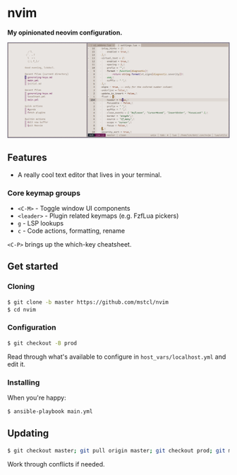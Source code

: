 # nvim

**My opinionated neovim configuration.**

![preview](pics/preview.png)

## Features

- A really cool text editor that lives in your terminal.

### Core keymap groups

- `<C-M>` - Toggle window UI components
- `<leader>` - Plugin related keymaps (e.g. FzfLua pickers)
- `g` - LSP lookups
- `c` - Code actions, formatting, rename

`<C-P>` brings up the which-key cheatsheet.

## Get started

### Cloning

```sh
$ git clone -b master https://github.com/mstcl/nvim
$ cd nvim
```

### Configuration

```sh
$ git checkout -B prod
```

Read through what's available to configure in `host_vars/localhost.yml` and
edit it.

### Installing

When you're happy:

```sh
$ ansible-playbook main.yml
```

## Updating

```sh
$ git checkout master; git pull origin master; git checkout prod; git merge master
```

Work through conflicts if needed.

